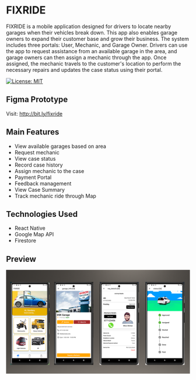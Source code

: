 # FIXRIDE

FIXRIDE is a mobile application designed for drivers to locate nearby garages when their vehicles break down. This app also enables garage owners to expand their customer base and grow their business. The system includes three portals: User, Mechanic, and Garage Owner. Drivers can use the app to request assistance from an available garage in the area, and garage owners can then assign a mechanic through the app. Once assigned, the mechanic travels to the customer's location to perform the necessary repairs and updates the case status using their portal.

[![License: MIT](https://img.shields.io/badge/License-MIT-yellow.svg)](https://opensource.org/licenses/MIT)

## Figma Prototype

Visit: http://bit.ly/fixride

## Main Features 
* View available garages based on area
* Request mechanic
* View case status
* Record case history
* Assign mechanic to the case
* Payment Portal
* Feedback management
* View Case Summary
* Track mechanic ride through Map

## Technologies Used

* React Native
* Google Map API
* Firestore

## Preview
![alt text](https://github.com/offisystw/portfolio/blob/main/port_images/fix.png?raw=true)

